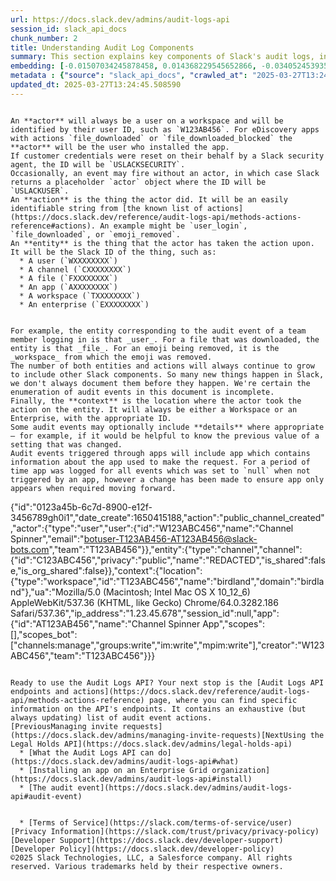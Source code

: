 ```yaml
---
url: https://docs.slack.dev/admins/audit-logs-api
session_id: slack_api_docs
chunk_number: 2
title: Understanding Audit Log Components
summary: This section explains key components of Slack's audit logs, including the definition of an actor, actions taken by the actor, and entities involved. It details how actors are identified, including user IDs and special cases for app installations and security resets. Examples of actions and entities are provided, clarifying their representations in the logs.
embedding: [-0.01507034245878458, 0.014368229545652866, -0.03405245393514633, -0.017465047538280487, 0.01747758500277996, 0.00866356585174799, -0.028661232441663742, 0.00310308625921607, -0.005845712963491678, -0.005751680117100477, 0.008224745281040668, -0.06414298713207245, 0.004635822959244251, 0.005855116061866283, 0.029313193634152412, 0.06599856913089752, -0.04029623791575432, 0.020574402064085007, -0.051254209131002426, 0.04084789752960205, 0.06745294481515884, 0.037061505019664764, -0.003808333072811365, 0.046038515865802765, -0.06083302944898605, -0.03954397514462471, -0.044408611953258514, 0.036961205303668976, -0.02160249464213848, 0.018931960687041283, 0.030115608125925064, -0.023683756589889526, 0.015270945616066456, 0.014556295238435268, 0.0007373747648671269, 0.0003829882189165801, -0.020323647186160088, -0.006482002325356007, 0.026730423793196678, -0.026855800300836563, -0.024649161845445633, -0.007597859483212233, -0.029062440618872643, 0.03824005275964737, -0.01080124732106924, -0.02333270013332367, -0.04052191972732544, 0.02680565044283867, -0.033450644463300705, -0.012838627211749554, -0.053159940987825394, 0.013352674432098866, 0.0057830242440104485, 0.03881678730249405, -0.0177659522742033, -0.016637558117508888, 0.0033162275794893503, -0.005532269831746817, -0.011384251527488232, 0.009234032593667507, 0.005074643064290285, 0.0204364862293005, -0.0421016700565815, -0.010230781510472298, 0.0036453427746891975, -0.01606082171201706, -0.05581793934106827, 0.04403248056769371, 0.04117387905716896, 0.026504743844270706, 0.06153513863682747, 0.057071711868047714, -0.060732726007699966, 0.00698351114988327, -0.00026975691434927285, -0.022944031283259392, -0.0033569750376045704, -0.00075422233203426, -0.02152726799249649, -0.022856267169117928, -0.003786392044275999, 0.02145204320549965, -0.009478517808020115, 0.006425582803785801, -0.01548408716917038, 0.02858600579202175, -0.07327044755220413, -0.02474946342408657, -0.035582054406404495, 0.03267330303788185, 0.014844663441181183, 0.02235475927591324, -0.05541673302650452, 0.0018884943565353751, 0.08370183408260345, 0.015509162098169327, 0.02622891403734684, -0.05481491982936859, 0.016148585826158524, 0.05847593769431114, 0.012569066137075424, -0.029112590476870537, -0.03603341430425644, -0.04764334484934807, 0.0035042932722717524, 0.02745761163532734, 0.01822984777390957, -0.008368929848074913, 0.018831659108400345, -0.06935867667198181, -0.08154534548521042, -0.049298323690891266, -0.021188750863075256, -0.011741576716303825, -0.005551076494157314, -0.007785925641655922, -0.012218010611832142, 0.018643593415617943, 0.034177832305431366, -0.024874839931726456, -0.04393217712640762, -0.007052468601614237, -0.008832825347781181, -0.019696760922670364, 0.039920106530189514, -0.03683582693338394, -0.011258874088525772, -0.018982110545039177, -0.02753283828496933, 0.006550959777086973, 0.01755281165242195, 0.012888778001070023, 0.0222544576972723, -0.09729272127151489, -0.01221174094825983, -0.0014308675890788436, -0.06905777007341385, 0.020449025556445122, -0.028811685740947723, 0.018505677580833435, 0.0006570550031028688, -0.030692344531416893, -0.0027441938873380423, 0.010813785716891289, -0.045562081038951874, -0.02423541620373726, -0.03874156251549721, 0.03079264611005783, -0.034102603793144226, 0.02258043736219406, 0.020499175414443016, 0.010143017396330833, -0.018794044852256775, 0.026730423793196678, -0.007058737333863974, 0.0031485354993492365, 0.035506829619407654, 0.03325003758072853, -0.034428585320711136, 0.010048984549939632, 0.012694443576037884, 0.010099135339260101, -0.02557695284485817, -0.010456460528075695, -0.03758808970451355, -0.026680272072553635, 0.01786625385284424, -0.023758983239531517, -0.054614316672086716, 0.01112722884863615, -0.030165759846568108, 0.005751680117100477, -0.019220327958464622, 0.014656596817076206, 0.006845596246421337, -0.0062876674346625805, 0.0039995331317186356, 0.009754347614943981, -0.029187817126512527, -0.03864125907421112, -0.024122577160596848, -0.02532619796693325, -0.02923796884715557, -0.030817721039056778, -0.004366261884570122, 0.007930109277367592, -0.03262315317988396, 0.0009238733910024166, -0.011240067891776562, -0.0026000100187957287, 0.020887844264507294, 0.03299928456544876, -0.01331506110727787, 0.04613881930708885, 0.007215458899736404, -0.01512049324810505, 0.017276981845498085, 0.017063839361071587, 0.053210094571113586, 0.00798026006668806, 0.015296020545065403, -3.23972781188786e-05, 0.059529103338718414, -0.04160016030073166, 0.0028962139040231705, 0.019082413986325264, 0.019659148529171944, -0.022191768512129784, -0.017239367589354515, -0.0012960870517417789, 0.057974427938461304, -0.042603179812431335, 0.007296954281628132, -0.005873922724276781, -0.07748312503099442, 0.00033499227720312774, 0.006325280759483576, 0.016110973432660103, -0.008456693962216377, -0.00973554141819477, -0.009541206993162632, 0.0776335746049881, 0.037964221090078354, -0.05662035197019577, 0.0010696244426071644, 0.03889201581478119, 0.024197803810238838, -0.00922776386141777, 0.03167028725147247, 0.024185266345739365, -0.03079264611005783, 0.05040164291858673, -0.023884359747171402, -0.042026445269584656, 0.04596329107880592, -0.07718221843242645, 0.015747379511594772, 0.020749930292367935, -0.013377749361097813, 0.03079264611005783, 0.0035607130266726017, -0.005833175033330917, 0.00039121610461734235, -0.0003208873386029154, 0.05057717114686966, 0.04453399032354355, 0.04714183509349823, -0.012888778001070023, -0.007660548202693462, 0.07888735085725784, 0.04686600714921951, 0.001455159392207861, -0.008494306355714798, 0.01105200219899416, -0.01769072562456131, -0.04117387905716896, 0.0051561384461820126, -0.029388420283794403, -0.007133963983505964, 0.01331506110727787, 0.04932339861989021, 0.005648243706673384, -0.045060575008392334, 0.0004682055732700974, -0.028285101056098938, 0.0014739659382030368, 0.041123729199171066, -0.0048332917504012585, 0.0019041665364056826, -0.007002317812293768, -0.03480471670627594, 0.01154097355902195, 0.009096117690205574, -0.03455396369099617, -0.029689326882362366, -0.004895980469882488, 0.011033195070922375, -0.005453909281641245, -0.011403058655560017, -0.0023994066286832094, -0.02713163010776043, 0.011534704826772213, 0.016223812475800514, 0.029614100232720375, -0.00037182183586992323, -0.007792194373905659, 2.311030357304844e-06, -0.0027692692819982767, 0.024523785337805748, 0.016487104818224907, 0.0027614333666861057, 0.009334334172308445, -0.017013689503073692, 0.006989779882133007, 0.017565349116921425, -0.008575801737606525, 0.04200137034058571, -0.01149082276970148, 0.0034447391517460346, 0.006203038152307272, 0.02054932713508606, 0.016399340704083443, 0.007296954281628132, -0.047417666763067245, 0.013703729957342148, 0.06273876130580902, 0.04771856963634491, 0.028711384162306786, -0.0041280449368059635, -0.05010073632001877, -0.0022097735200077295, 0.057222165167331696, 0.004541789647191763, -0.037964221090078354, -0.033525869250297546, 0.0053943549282848835, 0.035582054406404495, 0.019521232694387436, 0.00915253721177578, 0.018367763608694077, 0.003457276849076152, -0.04724213853478432, 0.020812619477510452, -0.020449025556445122, 0.004836426116526127, -0.02525097317993641, -0.01667517051100731, -0.006726488005369902, 0.018618516623973846, -0.05827533081173897, 0.04062221944332123, -0.027984196320176125, -0.016474567353725433, 0.021577419713139534, 0.04330529272556305, -0.010205705650150776, 0.022655664011836052, 0.0017521466361358762, 0.0018289402360096574, 0.03437843546271324, -0.04483489319682121, -0.05777382478117943, -0.033701397478580475, 0.003595191752538085, -0.019257940351963043, 0.04674062877893448, 0.0025059771724045277, -0.021477118134498596, -0.023207323625683784, 0.06549706310033798, -0.014819587580859661, -0.04042161628603935, -0.028184799477458, -0.004707914777100086, -0.01311445701867342, 0.03277360647916794, -0.008845362812280655, -0.059278350323438644, 0.00676410086452961, 0.03179566189646721, -0.03172043710947037, -0.04052191972732544, 0.027683289721608162, -0.04242765158414841, 0.033049434423446655, -0.01743997074663639, -0.02047410048544407, -0.024110039696097374, 0.05481491982936859, -0.03262315317988396, 0.09132476896047592, 0.007021124474704266, -0.011039464734494686, -0.044233083724975586, -0.03939352184534073, 0.006651261821389198, -0.04806962609291077, 0.009378216229379177, -0.007033661939203739, 0.022091466933488846, 0.007485019974410534, 0.004842695314437151, 0.031645212322473526, -0.015107954852283001, 0.0012177262688055634, -0.01609843596816063, -0.046113740652799606, 0.045562081038951874, -0.007986528798937798, -0.01068840827792883, 0.034679338335990906, -0.014155087992548943, -0.008676103316247463, -0.02605338580906391, -0.000221565060201101, -0.02160249464213848, 0.07653025537729263, 0.019583921879529953, 0.06870671361684799, -0.061886195093393326, 0.04997536167502403, 0.005297187715768814, -0.013578353449702263, -0.007992797531187534, -0.018944498151540756, -0.01649964228272438, 0.0008815585752017796, 0.0051561384461820126, 0.00128668372053653, -0.015722302719950676, 0.06394238024950027, 0.046941231936216354, 0.022078929468989372, -0.053310394287109375, 0.04312976449728012, -0.04300438612699509, 0.02008543163537979, 0.04511072486639023, 0.013653579168021679, 0.030291136354207993, 0.026931026950478554, -0.06965958327054977, 0.023169711232185364, 0.019333167001605034, -0.0412491075694561, 0.019847214221954346, 0.03588296100497246, -0.012324580922722816, 0.0204364862293005, -0.019558846950531006, -0.00567018473520875, 0.023169711232185364, 0.0421016700565815, -0.04062221944332123, -0.02246759831905365, -0.08365168422460556, -0.010356158949434757, -0.009954951703548431, -0.004961803555488586, 0.02022334560751915, 8.507040183758363e-05, -0.011283949948847294, 0.005864519625902176, -0.003234732197597623, -0.004883442539721727, 0.037211958318948746, -0.022154154255986214, -0.03736241161823273, 0.027733441442251205, 0.01849314011633396, -0.014694210141897202, -0.03267330303788185, -0.02210400439798832, 0.01499511580914259, -0.06173574551939964, -0.055767789483070374, -0.0019778257701545954, 0.03457903861999512, 0.040572069585323334, 0.020160656422376633, -0.0449351966381073, 0.025702331215143204, 0.03560712933540344, 0.011365445330739021, 0.007159039378166199, 0.013490589335560799, -0.018154621124267578, -8.08095410320675e-06, -0.002648593857884407, 0.009252838790416718, -0.00432237982749939, -0.003742509987205267, 0.03628416731953621, -0.013352674432098866, -0.012688174843788147, -0.021151136606931686, -0.01740235835313797, -0.032322246581315994, 0.020649628713726997, -0.03262315317988396, -0.009002084843814373, 0.04157508537173271, -0.018768969923257828, 0.04042161628603935, 0.03405245393514633, -0.0163491889834404, -0.033525869250297546, 0.019145101308822632, -0.0007683272706344724, 0.022730890661478043, -0.04059714451432228, 0.021063372492790222, 0.020286034792661667, -0.01290131639689207, -0.0012279131915420294, -0.028410477563738823, -0.018192235380411148, -0.06434358656406403, 0.03425305709242821, -0.011666350066661835, -0.006140349432826042, -0.04749289155006409, 0.006450658198446035, 0.06008076295256615, -0.006162290461361408, -0.009503593668341637, -0.03167028725147247, -0.029764551669359207, -0.015195718966424465, 0.04919802024960518, 0.015007653273642063, 0.031244004145264626, -0.00038044151733629405, 0.03530622646212578, -0.008556995540857315, 0.003958785906434059, -0.031419530510902405, 0.03332526609301567, -0.020825156942009926, -0.014242852106690407, -0.0068267895840108395, 0.013264910317957401, -0.008600877597928047, 0.0046326881274580956, 0.02851078100502491, 0.02663012221455574, -0.010732290334999561, -0.04470951855182648, -0.008857900276780128, -0.016850698739290237, 0.028184799477458, 8.99679507710971e-05, 0.012863703072071075, -0.004974341485649347, 0.004707914777100086, 0.009679121896624565, 0.03134430572390556, 0.005510328803211451, -0.006908284965902567, 0.006381700746715069, 0.00013105837570037693, 0.036559998989105225, -0.012374731712043285, 0.005798696540296078, -0.007240534760057926, -0.016700245440006256, -0.010092866607010365, -0.017427433282136917, 0.04729228839278221, 0.008099368773400784, -0.008406542241573334, -0.028460629284381866, 0.025313660502433777, -0.03244762495160103, 0.006055719684809446, -0.019634073600172997, -0.018292536959052086, -0.013503126800060272, -0.003952516708523035, -0.031895965337753296, -0.003692359197884798, 0.005742276553064585, 0.01975945010781288, -0.01715160347521305, -0.01943346858024597, 0.03698628023266792, 0.011089615523815155, 0.01696353778243065, -0.011133497580885887, 0.03931829705834389, -0.010644526220858097, -0.0065321531146764755, 0.008801480755209923, 0.05496537312865257, -0.00041923008393496275, -0.02557695284485817, -0.015308558940887451, -0.0027771054301410913, -0.03302435949444771, 0.0014951233752071857, -0.02532619796693325, -0.06153513863682747, 0.027231931686401367, 0.03342556580901146, -0.019082413986325264, -0.03808959946036339, -0.003986995667219162, 0.02258043736219406, -0.030266061425209045, -0.042853932827711105, 0.024410944432020187, -0.027557913213968277, -0.01280728355050087, -0.005886460654437542, -6.219885563041316e-06, 0.03813974931836128, 0.025752481073141098, -0.003545040963217616, -0.037387486547231674, 0.0011025359854102135, 0.02337031438946724, 0.019007187336683273, -0.027808668091893196, 0.007560246624052525, 0.0038741561584174633, 0.0009246569825336337, -0.01352820172905922, -0.01584768109023571, -0.004153120331466198, 0.01588529348373413, -0.006362894084304571, -0.0114344023168087, -0.042527955025434494, -0.004225212149322033, -0.006550959777086973, 0.019295554608106613, -0.014205238781869411, -0.017026226967573166, -0.012487571686506271, 0.012073826044797897, -0.026504743844270706, -0.015709765255451202, 0.03889201581478119, 0.02553934045135975, 0.03360109403729439, 0.038265127688646317, 0.0014003068208694458, -0.04300438612699509, -0.02362106926739216, 0.009259107522666454, -0.02536381222307682, 0.0005113040097057819, 0.0355319045484066, -0.001466129906475544, -0.01949615776538849, -0.00468597374856472, -0.006488271057605743, 0.004099835176020861, 0.024899916723370552, 0.009403291158378124, 0.027432536706328392, 0.02456139773130417, 0.006726488005369902, -0.010625719092786312, 0.0026313543785363436, -0.006707681342959404, -0.0048332917504012585, -0.012362194247543812, -0.04827022925019264, 0.012274430133402348, 0.0030247254762798548, -0.053460847586393356, 0.021978626027703285, 0.00010549317812547088, 0.016512179747223854, 0.009779423475265503, -0.001139365485869348, -0.013841644860804081, -0.005297187715768814, 0.018894346430897713, -0.013916871510446072, 0.029388420283794403, 0.006770370062440634, -0.002234848914667964, -0.01975945010781288, 0.0021925342734903097, -0.005234498996287584, 0.008958202786743641, 0.0020311109255999327, -0.03382677584886551, -0.04197629541158676, 0.06364148110151291, -0.0028868105728179216, 0.04801947623491287, 0.03523099794983864, -0.0028601677622646093, -0.045862987637519836, -0.030115608125925064, 0.03204641863703728, 0.017339669167995453, 0.030667267739772797, -0.0038866938557475805, -0.019308092072606087, -0.0006229680730029941, 0.028485704213380814, -0.023997200652956963, 0.049473851919174194, 0.019558846950531006, 0.02753283828496933, -0.01769072562456131, -0.007372180465608835, -0.015897830948233604, 0.027582988142967224, -0.013666117563843727, -0.020963070914149284, -0.0005982844159007072, -0.005814368836581707, 0.00913373101502657, -0.016324114054441452, -0.05652005225419998, -0.0035481753293424845, 0.02296910621225834, -0.02080008015036583, 0.003112489590421319, 0.005024492274969816, 0.012167858891189098, -0.003101519076153636, 0.007209190167486668, 0.03400230407714844, -0.030040381476283073, 0.026429519057273865, -0.01007405947893858, -0.05205662176012993, 0.019132563844323158, -0.008632221259176731, 0.0326983779668808, -0.01445599365979433, -0.042603179812431335, -0.006431851536035538, -0.00026760200853459537, 0.01784117892384529, -0.0032002534717321396, -0.018869271501898766, -0.02235475927591324, 0.016925925388932228, -0.01543393637984991, -0.015910370275378227, 0.017101453617215157, 0.011572317220270634, 0.02680565044283867, -0.029288118705153465, 0.002310075331479311, 0.022918956354260445, -0.006231247913092375, -0.038766637444496155, 0.05606869235634804, -0.05040164291858673, 0.013427900150418282, -0.017853716388344765, -0.010569299571216106, 0.0114344023168087, -0.007804731838405132, -0.03302435949444771, 0.017465047538280487, 0.029965156689286232, -0.02688087709248066, -0.017427433282136917, -0.0037613166496157646, -0.0036547461058944464, 0.006265726406127214, 0.015835143625736237, 0.009472249075770378, -0.02380913496017456, -0.036484770476818085, 0.022693276405334473, -0.026579970493912697, -0.021100986748933792, 0.008857900276780128, 0.04237750172615051, 0.03039143793284893, -0.0012733624316751957, 0.0167503971606493, 0.018605979159474373, 0.0067766387946903706, -0.012525184080004692, -0.01910748891532421, -0.005936611443758011, -0.012029943987727165, -0.0054664467461407185, -0.027231931686401367, 0.003902365919202566, -0.0033381686080247164, -0.0580245777964592, -0.0038772905245423317, 0.04215182363986969, -0.006638723891228437, -0.009817036800086498, -0.022944031283259392, 0.039493825286626816, -0.024799615144729614, 0.005137331783771515, 0.016875773668289185, -0.017753414809703827, -0.017527734860777855, -0.0005465663271024823, 0.00620617251843214, -0.01416762638837099, -0.03282375633716583, -0.06850611418485641, -0.007403525058180094, -0.04724213853478432, -0.022680738940835, 0.00029777089366689324, -0.0015523267211392522, -0.005557345226407051, -0.0330745093524456, 0.020561864599585533, -0.10571807622909546, -0.02037379890680313, 0.028736459091305733, -0.024899916723370552, -0.016474567353725433, 0.01295146718621254, 0.04054699465632439, 0.058526087552309036, 0.018794044852256775, 0.0022097735200077295, 0.011910836212337017, -0.04844575747847557, -0.00951613113284111, -0.03179566189646721, 0.021727873012423515, 0.020637091249227524, -0.0068267895840108395, 0.03136938065290451, 0.023357776924967766, 0.027432536706328392, -0.01755281165242195, 0.022279532626271248, -0.02358345501124859, 0.03538145124912262, 0.025928009301424026, 0.037788692861795425, -0.011584855616092682, 0.026354292407631874, 0.053912203758955, -0.05195632204413414, 0.023031795397400856, 0.007027393206954002, -0.03302435949444771, 0.009898531250655651, -0.013026692904531956, 0.0021784291602671146, -0.00503702973946929, 0.01678800955414772, 0.0030215911101549864, -0.05832548439502716, -0.018894346430897713, -0.018179697915911674, 0.005366145167499781, -0.016951000317931175, 0.029263043776154518, -0.017214292660355568, -0.03014068491756916, 0.04222704842686653, -0.0007624502177350223, 0.022041315212845802, 0.013402825221419334, 0.01968422345817089, 0.033525869250297546, -0.005833175033330917, 0.01295146718621254, 0.027658214792609215, -0.00747248250991106, -0.01181053463369608, 0.004742393270134926, -0.004203271120786667, 0.029789628461003304, 0.016524717211723328, 0.0029996500816196203, -0.014255390502512455, -0.01290131639689207, 0.008506844751536846, -0.04200137034058571, 0.02843555435538292, -0.0005998516571708024, -0.0010774604743346572, 0.0318458154797554, -0.0072593409568071365, -0.03054189123213291, 0.02145204320549965, 0.03520592302083969, 0.029187817126512527, 0.013515664264559746, -0.0011307458626106381, 0.0010586539283394814, -0.031895965337753296, 0.04501042142510414, 0.012029943987727165, 0.035180848091840744, 0.03530622646212578, -0.023595992475748062, -0.016449490562081337, 0.0230819471180439, 0.016236349940299988, -0.017903868108987808, -0.017377283424139023, 0.0531097911298275, -0.00202640937641263, -0.0064945402555167675, -0.014857200905680656, 0.00468597374856472, 0.030441589653491974, 0.0007456026505678892, 0.03831527754664421, 0.03563220798969269, -0.003250404493883252, 0.021539807319641113, 0.021075911819934845, 0.003057637019082904, 0.02380913496017456, -0.004858367145061493, 0.021514730527997017, 0.02333270013332367, -0.02355838008224964, 0.0018963305046781898, 0.045862987637519836, 0.03267330303788185, 0.00893312692642212, 0.020210808143019676, 0.02373390831053257, -0.02883676066994667, 0.006644992623478174, 0.0239094365388155, -0.011873222887516022, 0.0031595060136169195, -0.0021455176174640656, -0.015346172265708447, -0.026931026950478554, -0.016123510897159576, 0.009748078882694244, 0.012506377883255482, -0.003742509987205267, 0.011139766313135624, -0.04724213853478432, -0.05195632204413414, 0.0023790327832102776, 0.0187815073877573, 0.05205662176012993, -0.011603661812841892, 0.03462918847799301, -0.0375630147755146, 0.00966031476855278, 0.06268861144781113, -0.009591357782483101, -0.023746445775032043, 0.0019887962844222784, -0.041700463742017746, 0.002900915453210473, -0.0159229077398777, -0.007090081926435232, 0.0030137549620121717, 0.031143702566623688, -0.01715160347521305, 0.006149752531200647, -0.036885976791381836, -0.017264442518353462, 0.0007581404061056674, 0.00788622722029686, -0.014531220309436321, 0.012669368647038937, 0.002921289298683405, 0.005682722665369511, -0.02431064285337925, -0.026103537529706955, -0.01732713170349598, -0.005294053349643946, 0.03089294768869877, 0.01624888740479946, 0.019909903407096863, 0.040822822600603104, -0.014393305405974388, -0.01100185140967369, -0.022768503054976463, 0.006071391981095076, -0.024122577160596848, -0.037964221090078354, -0.006801714189350605, 0.00719038350507617, 0.022455060854554176, 0.0016957268817350268, 0.02137681655585766, 0.023708833381533623, 0.019408393651247025, -0.009447173215448856, 0.003576385322958231, 0.03064219281077385, -0.035832811146974564, -0.008136982098221779, -0.03588296100497246, 0.023244936019182205, 0.008431618101894855, 0.030842795968055725, 0.007528902031481266, 0.025225896388292313, -0.016925925388932228, -0.0018947632052004337, 0.009196419268846512, 0.06955928355455399, 0.041625238955020905, -0.009566281922161579, -0.037964221090078354, -0.009265376254916191, -0.000980293145403266, -0.029112590476870537, -0.0038334084674715996, 0.03420290723443031, -0.011227530427277088, -0.007202921435236931, -0.013327598571777344, 0.00980449840426445, 0.017916405573487282, 0.019333167001605034, -0.02037379890680313, 0.03889201581478119, 0.006378565914928913, -0.0018649861449375749, -0.009716734290122986, -0.010161823593080044, -0.011064539663493633, -0.0001564276753924787, -0.030592041090130806, -0.025100519880652428, -0.022893881425261497, -0.03490502014756203, -0.010280932299792767, -0.027181781828403473, -0.02080008015036583, -0.0175778865814209, -0.03257300332188606, 0.02488737925887108, 0.0077984631061553955, 0.047091685235500336, -0.02793404459953308, -0.013904334045946598, -0.0031375649850815535, -0.0018712549936026335, -0.00021098635625094175, -0.00558868981897831, -0.021075911819934845, 0.0007166091818362474, 0.0038365430664271116, 0.013164607807993889, 0.022994183003902435, -0.032472699880599976, 0.025702331215143204, 0.02858600579202175, -0.019922440871596336, 0.027006253600120544, -0.041449710726737976, -0.006011837627738714, -0.020123044028878212, 0.0073533738031983376, 0.03197119012475014, 0.05040164291858673, 0.0200102049857378, 0.02826002612709999, -0.008419080637395382, 0.019634073600172997, 0.006807982921600342, -0.016324114054441452, 0.001499041449278593, -0.005908401682972908, 0.016737859696149826, 5.5146385420812294e-05, -0.01246249582618475, -0.02916274219751358, 0.0218532495200634, 0.08721239864826202, 0.006601110566407442, -0.014631521888077259, -0.009873456321656704, 0.014694210141897202, -0.04435846209526062, 0.035807736217975616, -0.009378216229379177, -0.010976775549352169, -0.04606359079480171, 0.023972123861312866, 0.03773854300379753, -2.8454751372919418e-05, -0.02770836651325226, 0.007102619390934706, -0.0343032069504261, 0.0020828291308134794, -0.014644059352576733, 0.01628650166094303, 0.019909903407096863, -0.013816569931805134, -0.02580263279378414, -0.03708658367395401, 0.0036766869015991688, -0.002056186320260167, 0.013628504239022732, -0.04147478565573692, -0.018468065187335014, -0.014982578344643116, 0.03716180846095085, 0.020975608378648758, -0.0008878274238668382, -0.0045167142525315285, -0.009071041829884052, 0.0016314710956066847, -0.0018148352392017841, 0.011691425926983356, 0.04511072486639023, 0.005460178013890982, -0.009954951703548431, 0.006256323307752609, 0.0104188472032547, -0.030115608125925064, -0.008688641712069511, 0.011020657606422901, -0.00022567900305148214, -0.010732290334999561, 0.009741810150444508, 0.0167503971606493, -0.03603341430425644, -0.0018884943565353751, 0.033851850777864456, 0.04368142411112785, -8.536425593774766e-05, -0.009992564097046852, -0.021075911819934845, -0.0023147768806666136, -0.005902132485061884, -0.01978452503681183, 0.018117008730769157, -0.004569999873638153, 0.01711399108171463, 0.011898298747837543, 0.01515810564160347, -0.025852782651782036, 0.0012216443428769708, -0.022818654775619507, -0.014769436791539192, -0.005974224768579006, -0.010481535457074642, -0.014067323878407478, -0.021577419713139534, 0.019370781257748604, -0.010719752870500088, -0.004541789647191763, -0.028611082583665848, 0.023458078503608704, -0.011754114180803299, -0.018693743273615837, 0.028059422969818115, -0.03736241161823273, -0.02235475927591324, -0.008669834583997726, 0.03503039479255676, -0.03204641863703728, -0.0017490122700110078, 0.005569883156567812, -0.02647966891527176, 0.0020953668281435966, 0.06469464302062988, -0.016650095582008362, -0.01168515719473362, 0.02352076582610607, 0.010425115935504436, -0.010788709856569767, 0.015910370275378227, 0.031018324196338654, -0.004848964046686888, 0.0011793294688686728, -0.03856603428721428, 0.0347294919192791, 0.030441589653491974, 0.002647026674821973, -0.010813785716891289, -0.030366363003849983, -0.006613648496568203, 0.022455060854554176, 0.03914276883006096, 0.0009755914798006415, 0.01105200219899416, 0.034528885036706924, 0.017013689503073692, 1.9804458588623675e-06, -0.007666816934943199, -0.01107080839574337, 0.03086787275969982, -0.0363343171775341, 0.002960469573736191, 0.005535404197871685, 0.002955768024548888, -0.011058270931243896, 0.019295554608106613, 0.009365678764879704, -0.019596459344029427, -0.0061779627576470375, 0.025589490309357643, 0.004867770709097385, -0.0026642659213393927, 0.02484976500272751, -0.020235883072018623, -0.01129021868109703, 0.011277681216597557, -0.03668537363409996, 0.0005771270371042192, 0.01794148050248623, 0.019884826615452766, -0.02076246775686741, -0.006130946334451437, 0.02311955951154232, -0.026429519057273865, 0.03159505873918533, 0.015421397984027863, -0.001002234173938632, -0.01736474595963955, -0.015684690326452255, 0.0016393071273341775, 0.0363343171775341, -0.00016632072220090777, -0.01494496501982212, -0.031093550845980644, 0.043255142867565155, -0.0031704765278846025, 0.009773154743015766, -0.02770836651325226, -0.05165541544556618, -0.016562331467866898, -0.007390987128019333, 0.022655664011836052, 0.014481069520115852, -0.009992564097046852, 0.0249249916523695, 0.0547647699713707, 0.04019593819975853, -0.009365678764879704, 0.013402825221419334, -0.0009560012840665877, 0.009365678764879704, 0.016800547018647194, 0.033525869250297546, -0.013741343282163143, -0.020386336371302605, 0.00070093700196594, 0.019145101308822632, -0.023395389318466187, 0.028711384162306786, 0.023934511467814445, 0.0005387302371673286, -0.021151136606931686, 0.0018069992074742913, 0.01163500640541315, -0.014493606984615326, 0.03420290723443031, 0.04957415163516998, 0.0022207440342754126, 0.037788692861795425, -0.027332235127687454, -0.02189086377620697, -0.0024009738117456436, -0.02275596559047699, 0.017816103994846344, 0.038290202617645264, 0.014067323878407478, 0.013540740124881268, -0.002626652829349041, -0.003566981991752982, -0.03064219281077385, -0.013465513475239277, -0.00032010371796786785, 0.0222544576972723, 0.003070174716413021, -0.00525644002482295, 0.0010179063538089395, 0.011691425926983356, -0.017640575766563416, 0.003353840671479702, -0.0022724622394889593, 0.0038208707701414824, -0.005131062585860491, -0.010443922132253647, 0.013653579168021679, 0.0043725306168198586, -0.006331549491733313, -0.013766419142484665, 0.002668967703357339, 0.024122577160596848, 0.00942209828644991, -0.01755281165242195, -0.011917104944586754, 0.015709765255451202, 0.0036139984149485826, 0.022655664011836052, 0.02007289230823517, -0.0355319045484066, 0.004736124537885189, 0.018505677580833435, -0.010870205238461494, -0.02239237166941166, 0.010537955909967422, 0.022279532626271248, -0.031018324196338654, 0.00924657005816698, 0.009190150536596775, 0.010199436917901039, 0.012130246497690678, 0.00588959502056241, 0.004692242480814457, -0.01631157658994198, 0.01507034245878458, -0.02582770772278309, 0.009478517808020115, -0.04200137034058571, 0.009628970175981522, 0.026103537529706955, 0.043355442583560944, -0.010011371225118637, 0.013891796581447124, -0.03871648758649826, 0.0036359394434839487, -0.015622002072632313, 0.004297304432839155, -0.003745644586160779, -0.03894216567277908, 0.027482686564326286, 0.04483489319682121, -0.005723470356315374, -0.014054786413908005, 0.010331083089113235, -0.006234382279217243, -0.005388086196035147, 0.0008799913921393454, -0.010976775549352169, 0.007422331720590591, 0.021627571433782578, -0.013891796581447124, 0.0034227981232106686, -0.000948948843870312, 0.006362894084304571, -0.012725788168609142, -0.007572784088551998, -0.02235475927591324, -0.02210400439798832, 0.01841791346669197, -6.0533689975272864e-05, 0.02235475927591324, 0.025564415380358696, -0.021514730527997017, 3.1025963835418224e-05, 0.009334334172308445, 0.010694677010178566, 0.02242998406291008, -0.008600877597928047, -0.013791494071483612, -0.034353356808423996, 0.02417272888123989, 0.012080095708370209, -0.0002529093762859702, 0.001857150113210082, 0.03420290723443031, 0.006005568895488977, -0.04598836600780487, 0.004921055864542723, -0.023533305153250694, -0.0005692909471690655, 0.01841791346669197, 0.03540652617812157, -0.012205472216010094, 0.005008819978684187, 0.030090533196926117, 0.013427900150418282, -0.023019257932901382, 0.021301589906215668, 0.05210677161812782, 0.03204641863703728, 0.022668201476335526, -0.007083813194185495, -0.005184348206967115, 0.016838161274790764, -0.005851981695741415, -0.000755005981773138, -0.011509628966450691, -0.020674703642725945, 0.04591313749551773, -0.06750309467315674, 0.028059422969818115, -0.008763867430388927, 0.002142383251339197, -0.01920779049396515, 0.016223812475800514, -0.021263977512717247, 0.0449351966381073, 0.008989546447992325, -0.015935445204377174, 0.009748078882694244, 0.0044791013933718204, 0.0187815073877573, -0.016838161274790764, 0.008312509395182133, -0.018392838537693024, -0.02080008015036583, -0.0052062892355024815, 0.00927791465073824, -0.01678800955414772, 0.010193168185651302, 0.0075539774261415005, -0.000266230694251135, 0.02561456710100174, -0.01765311323106289, -0.025238433852791786, 0.0024432886857539415, 0.01801670715212822, 0.03397722542285919, 0.030215909704566002, -0.015170644037425518, 0.022091466933488846, -0.01100185140967369, 0.01494496501982212, -0.018192235380411148, -0.004798813257366419, 0.021502193063497543, -0.02630414068698883, 0.01917017623782158, 0.01588529348373413, -0.00399013003334403, 0.014180163852870464, 0.0017239367589354515, -0.01290131639689207, -0.008682372979819775, -0.043104689568281174, 0.017640575766563416, -0.009591357782483101, -0.006118408404290676, -0.009359410032629967, 0.053962357342243195, -0.013402825221419334, 0.010694677010178566, 0.005297187715768814, -0.0073659117333590984, 0.002054619137197733, -0.018505677580833435, -0.009528668597340584, 0.002120442222803831, 0.01598559506237507, -0.006663799285888672, -0.002194101456552744, 0.015897830948233604, -0.019295554608106613, -0.031319230794906616, 0.00690201623365283, -0.005748545750975609, -0.006933360360562801, 0.003098384477198124, -0.03570743277668953, -0.032723456621170044, 0.012092633172869682, 0.013590890914201736, -0.01686323620378971, 0.01029346976429224, -0.009904800914227962, -0.012475033290684223, 0.002813151339069009, -0.02991500496864319, 0.03014068491756916, 0.024812152609229088, 0.0018696878105401993, 0.022881342098116875, 0.015258408151566982, 0.007014855742454529, -0.029137665405869484, -0.012355925515294075, 0.020900383591651917, -0.0210257600992918, -0.016436953097581863, -0.018442988395690918, 0.03776361793279648, 0.007748312316834927, -0.00016250062617473304, -0.027006253600120544, -0.0015319528756663203, -0.0005355958128347993, -3.300946991657838e-05, 0.010776172392070293, 0.02200370281934738, 0.022956568747758865, 0.032798681408166885, 0.018505677580833435, 0.014267927967011929, -0.015346172265708447, 0.007666816934943199, -0.0030137549620121717, -0.020323647186160088, 0.005795562174171209, 0.01784117892384529, -0.022166693583130836, -0.0019809601362794638, -0.0023790327832102776, 0.0012514214031398296, 0.03540652617812157, 0.023019257932901382, 0.0016267694300040603, 0.008462962694466114, -0.009146268479526043, -0.017101453617215157, 0.001075893291272223, -0.013891796581447124, -0.005792427808046341, 0.028786610811948776, 0.026655197143554688, 0.02095053344964981, 0.007309492211788893, -0.01649964228272438, 0.0185934416949749, 0.0034196637570858, 0.014468531124293804, -0.036384470760822296, 0.006315877661108971, -0.008600877597928047, -0.017966555431485176, 0.01972183771431446, -0.01765311323106289, -0.0011942180572077632, -0.027808668091893196, 0.005341069772839546, 0.017640575766563416, -0.01107080839574337, 0.007152770645916462, -0.010726021602749825, -0.041550010442733765, 0.010450191795825958, 0.020173195749521255, -0.013916871510446072, -0.03839050605893135, 0.03678567707538605, -0.017665650695562363, -0.0008995815878733993, -0.03262315317988396, -0.014706747606396675, -0.013289985246956348, -0.020449025556445122, -0.0392179936170578, 0.0016800548182800412, -0.014130013063549995, 0.017063839361071587, -0.02260551229119301, 0.002087530680000782, -0.04468443989753723, -0.01703876443207264, 0.0018101336900144815, 0.001792894210666418]
metadata : {"source": "slack_api_docs", "crawled_at": "2025-03-27T13:24:42.356241", "url_path": "/admins/audit-logs-api", "chunk_size": 4227}
updated_dt: 2025-03-27T13:24:45.508590
---
```

```

An **actor** will always be a user on a workspace and will be identified by their user ID, such as `W123AB456`. For eDiscovery apps with actions `file_downloaded` or `file_downloaded_blocked` the **actor** will be the user who installed the app.
If customer credentials were reset on their behalf by a Slack security agent, the ID will be `USLACKSECURITY`.
Occasionally, an event may fire without an actor, in which case Slack returns a placeholder `actor` object where the ID will be `USLACKUSER`.
An **action** is the thing the actor did. It will be an easily identifiable string from [the known list of actions](https://docs.slack.dev/reference/audit-logs-api/methods-actions-reference#actions). An example might be `user_login`, `file_downloaded`, or `emoji_removed`.
An **entity** is the thing that the actor has taken the action upon. It will be the Slack ID of the thing, such as:
  * A user (`WXXXXXXXX`)
  * A channel (`CXXXXXXXX`)
  * A file (`FXXXXXXXX`)
  * An app (`AXXXXXXXX`)
  * A workspace (`TXXXXXXXX`)
  * An enterprise (`EXXXXXXXX`)


For example, the entity corresponding to the audit event of a team member logging in is that _user_. For a file that was downloaded, the entity is that _file_. For an emoji being removed, it is the _workspace_ from which the emoji was removed.
The number of both entities and actions will always continue to grow to include other Slack components. So many new things happen in Slack, we don't always document them before they happen. We're certain the enumeration of audit events in this document is incomplete.
Finally, the **context** is the location where the actor took the action on the entity. It will always be either a Workspace or an Enterprise, with the appropriate ID.
Some audit events may optionally include **details** where appropriate — for example, if it would be helpful to know the previous value of a setting that was changed.
Audit events triggered through apps will include app which contains information about the app used to make the request. For a period of time app was logged for all events which was set to `null` when not triggered by an app, however a change has been made to ensure app only appears when required moving forward.
```
{"id":"0123a45b-6c7d-8900-e12f-3456789gh0i1","date_create":1650415188,"action":"public_channel_created","actor":{"type":"user","user":{"id":"W123ABC456","name":"Channel Spinner","email":"botuser-T123AB456-AT123AB456@slack-bots.com","team":"T123AB456"}},"entity":{"type":"channel","channel":{"id":"C123ABC456","privacy":"public","name":"REDACTED","is_shared":false,"is_org_shared":false}},"context":{"location":{"type":"workspace","id":"T123ABC456","name":"birdland","domain":"birdland"},"ua":"Mozilla\/5.0 (Macintosh; Intel Mac OS X 10_12_6) AppleWebKit\/537.36 (KHTML, like Gecko) Chrome\/64.0.3282.186 Safari\/537.36","ip_address":"1.23.45.678","session_id":null,"app":{"id":"AT123AB456","name":"Channel Spinner App","scopes":[],"scopes_bot":["channels:manage","groups:write","im:write","mpim:write"],"creator":"W123ABC456","team":"T123ABC456"}}}
```

Ready to use the Audit Logs API? Your next stop is the [Audit Logs API endpoints and actions](https://docs.slack.dev/reference/audit-logs-api/methods-actions-reference) page, where you can find specific information on the API's endpoints. It contains an exhaustive (but always updating) list of audit event actions.
[PreviousManaging invite requests](https://docs.slack.dev/admins/managing-invite-requests)[NextUsing the Legal Holds API](https://docs.slack.dev/admins/legal-holds-api)
  * [What the Audit Logs API can do](https://docs.slack.dev/admins/audit-logs-api#what)
  * [Installing an app on an Enterprise Grid organization](https://docs.slack.dev/admins/audit-logs-api#install)
  * [The audit event](https://docs.slack.dev/admins/audit-logs-api#audit-event)


  * [Terms of Service](https://slack.com/terms-of-service/user) [Privacy Information](https://slack.com/trust/privacy/privacy-policy) [Developer Support](https://docs.slack.dev/developer-support) [Developer Policy](https://docs.slack.dev/developer-policy)
©2025 Slack Technologies, LLC, a Salesforce company. All rights reserved. Various trademarks held by their respective owners.
